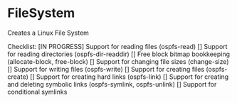 FileSystem
==========

Creates a Linux File System

Checklist:
[IN PROGRESS] Support for reading files (ospfs-read)
[] Support for reading directories (ospfs-dir-readdir)
[] Free block bitmap bookkeeping (allocate-block, free-block)
[] Support for changing file sizes (change-size)
[] Support for writing files (ospfs-write)
[] Support for creating files (ospfs-create)
[] Support for creating hard links (ospfs-link)
[] Support for creating and deleting symbolic links (ospfs-symlink,
ospfs-unlink)
[] Support for conditional symlinks
